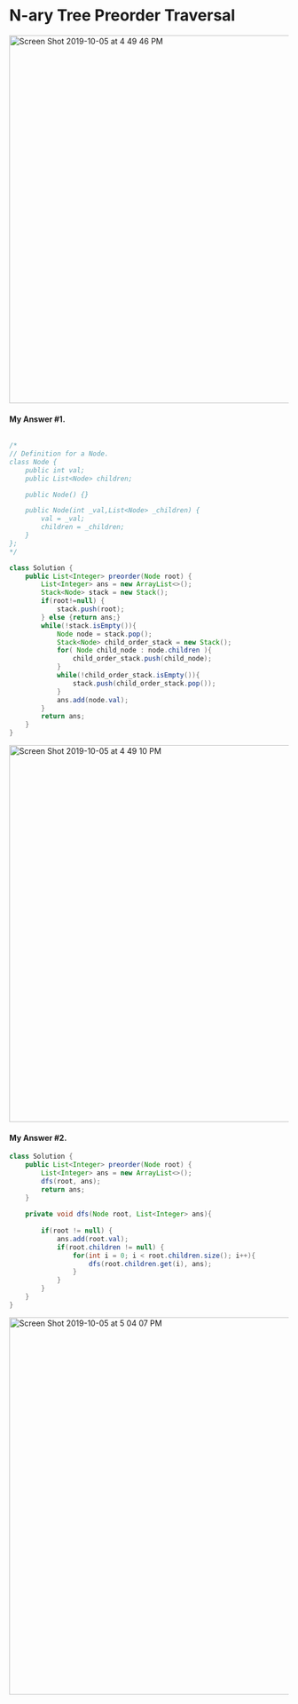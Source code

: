# N-ary Tree Preorder Traversal

<img width="663" alt="Screen Shot 2019-10-05 at 4 49 46 PM" src="https://user-images.githubusercontent.com/46575719/66260704-27c46500-e790-11e9-911e-5a62cf5d4386.png">

#### My Answer #1. 

<Iterative Implementation>

```java

/*
// Definition for a Node.
class Node {
    public int val;
    public List<Node> children;

    public Node() {}

    public Node(int _val,List<Node> _children) {
        val = _val;
        children = _children;
    }
};
*/

class Solution {
    public List<Integer> preorder(Node root) {
        List<Integer> ans = new ArrayList<>();
        Stack<Node> stack = new Stack();
        if(root!=null) {
            stack.push(root);
        } else {return ans;}
        while(!stack.isEmpty()){
            Node node = stack.pop();
            Stack<Node> child_order_stack = new Stack();
            for( Node child_node : node.children ){
                child_order_stack.push(child_node);
            }
            while(!child_order_stack.isEmpty()){
                stack.push(child_order_stack.pop());
            }
            ans.add(node.val);
        }
        return ans;
    }
}
```

<img width="679" alt="Screen Shot 2019-10-05 at 4 49 10 PM" src="https://user-images.githubusercontent.com/46575719/66260695-11b6a480-e790-11e9-8515-9d5ef47d9746.png">

#### My Answer #2. 

<Recursive Implementation>

```java
class Solution {
    public List<Integer> preorder(Node root) {
        List<Integer> ans = new ArrayList<>();
        dfs(root, ans);
        return ans;
    }
    
    private void dfs(Node root, List<Integer> ans){
        
        if(root != null) {
            ans.add(root.val);
            if(root.children != null) {
                for(int i = 0; i < root.children.size(); i++){
                    dfs(root.children.get(i), ans);
                }
            }
        }
    } 
}

```
<img width="680" alt="Screen Shot 2019-10-05 at 5 04 07 PM" src="https://user-images.githubusercontent.com/46575719/66260855-285dfb00-e792-11e9-87d8-274cb50acc5b.png">





